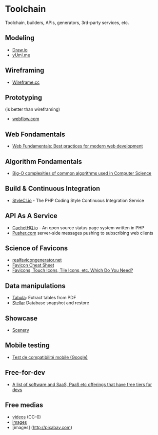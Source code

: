 # Toolchain

Toolchain, builders, APIs, generators, 3rd-party services, etc. 

## Modeling

- [Draw.io](https://www.draw.io/)
- [yUml.me](http://yuml.me/)

## Wireframing

- [Wireframe.cc](https://wireframe.cc)

## Prototyping

(is better than wireframing)

- [webflow.com](https://webflow.com)

## Web Fondamentals

- [Web Fundamentals: Best practices for modern web development](https://developers.google.com/web/fundamentals/)

## Algorithm Fondamentals

- [Big-O complexities of common algorithms used in Computer Science](http://bigocheatsheet.com/)

## Build & Continuous Integration 

- [StyleCI.io](https://styleci.io) - The PHP Coding Style Continuous Integration Service

## API As A Service

- [CachetHQ.io](https://github.com/cachethq/Cachet) - An open source status page system written in PHP
- [Pusher.com](https://pusher.com) server-side messages pushing to subscribing web clients

## Science of Favicons

- [realfavicongenerator.net](http://realfavicongenerator.net)
- [Favicon Cheat Sheet](https://github.com/audreyr/favicon-cheat-sheet)
- [Favicons, Touch Icons, Tile Icons, etc. Which Do You Need?](https://css-tricks.com/favicon-quiz/)

## Data manipulations

- [Tabula](http://tabula.technology/): Extract tables from PDF
- [Stellar](https://github.com/fastmonkeys/stellar) Database snapshot and restore

## Showcase

- [Scenery](https://www.getscenery.com/)

## Mobile testing

- [Test de compatibilité mobile (Google)](https://www.google.com/webmasters/tools/mobile-friendly/?url=i-like-it.fr)

## Free-for-dev

- [A list of software and SaaS, PaaS etc offerings that have free tiers for devs](https://github.com/ripienaar/free-for-dev) 

## Free medias

- [videos](https://videos.pexels.com) (CC-0)
- [images](http://www.pexels.com/)
- [images] (http://pixabay.com)
